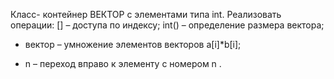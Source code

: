 Класс- контейнер ВЕКТОР с элементами типа int.
Реализовать операции:
[] – доступа по индексу;
int() – определение размера вектора;
* вектор – умножение элементов векторов a[i]*b[i];
+ n – переход вправо к элементу с номером n .

